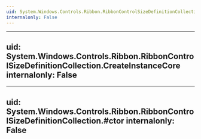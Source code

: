 ```yaml
---
uid: System.Windows.Controls.Ribbon.RibbonControlSizeDefinitionCollection
internalonly: False
---
```


---
uid: System.Windows.Controls.Ribbon.RibbonControlSizeDefinitionCollection.CreateInstanceCore
internalonly: False
---

---
uid: System.Windows.Controls.Ribbon.RibbonControlSizeDefinitionCollection.#ctor
internalonly: False
---
